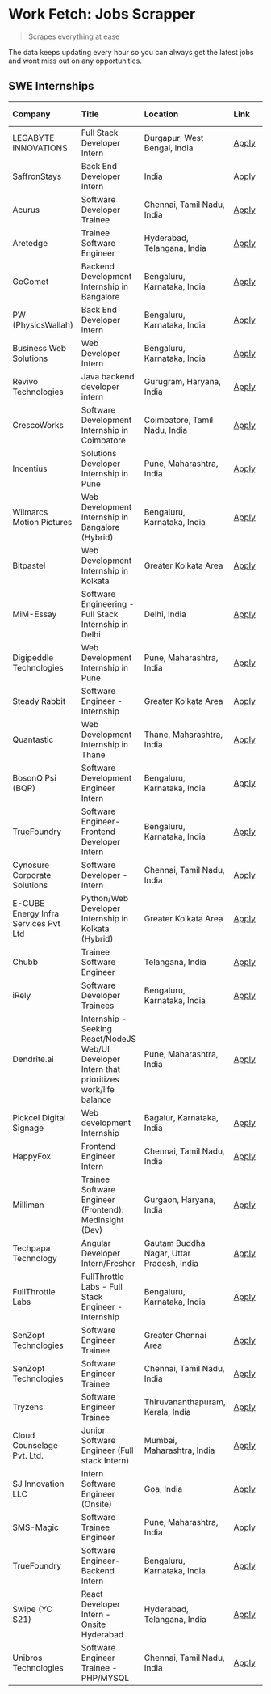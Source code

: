 # Work Fetch: Jobs Scrapper
> Scrapes everything at ease

The data keeps updating every hour so you can always get the latest jobs and wont miss out on any opportunities.

## SWE Internships
<!--START_SECTION:workfetch-->
| Company                              | Title                                                                                        | Location                                  | Link                                                                                                                                                                                                                                                                                                        | Date Posted   |
|:-------------------------------------|:---------------------------------------------------------------------------------------------|:------------------------------------------|:------------------------------------------------------------------------------------------------------------------------------------------------------------------------------------------------------------------------------------------------------------------------------------------------------------|:--------------|
| LEGABYTE INNOVATIONS                 | Full Stack Developer Intern                                                                  | Durgapur, West Bengal, India              | [Apply](https://in.linkedin.com/jobs/view/full-stack-developer-intern-at-legabyte-innovations-3909242720?position=23&pageNum=0&refId=udXVxY3%2BUIKIaV1Q23tyMg%3D%3D&trackingId=x8L4MebG6iCi2Hrl8T652w%3D%3D&trk=public_jobs_jserp-result_search-card)                                                       | 2024-04-24    |
| SaffronStays                         | Back End Developer Intern                                                                    | India                                     | [Apply](https://in.linkedin.com/jobs/view/back-end-developer-intern-at-saffronstays-3904615385?position=16&pageNum=0&refId=udXVxY3%2BUIKIaV1Q23tyMg%3D%3D&trackingId=4htx%2BGzKBhTBKiY3ZaQbGg%3D%3D&trk=public_jobs_jserp-result_search-card)                                                               | 2024-04-23    |
| Acurus                               | Software Developer Trainee                                                                   | Chennai, Tamil Nadu, India                | [Apply](https://in.linkedin.com/jobs/view/software-developer-trainee-at-acurus-3907363844?position=30&pageNum=0&refId=udXVxY3%2BUIKIaV1Q23tyMg%3D%3D&trackingId=vBETolmCPfiPuERg0Be5kQ%3D%3D&trk=public_jobs_jserp-result_search-card)                                                                      | 2024-04-23    |
| Aretedge                             | Trainee Software Engineer                                                                    | Hyderabad, Telangana, India               | [Apply](https://in.linkedin.com/jobs/view/trainee-software-engineer-at-aretedge-3908565383?position=48&pageNum=0&refId=udXVxY3%2BUIKIaV1Q23tyMg%3D%3D&trackingId=PD363Wbs7fUraAWGTVd9aw%3D%3D&trk=public_jobs_jserp-result_search-card)                                                                     | 2024-04-23    |
| GoComet                              | Backend Development Internship in Bangalore                                                  | Bengaluru, Karnataka, India               | [Apply](https://in.linkedin.com/jobs/view/backend-development-internship-in-bangalore-at-gocomet-3908958124?position=57&pageNum=0&refId=udXVxY3%2BUIKIaV1Q23tyMg%3D%3D&trackingId=JiLX9R0csS2LENZvpyfekw%3D%3D&trk=public_jobs_jserp-result_search-card)                                                    | 2024-04-23    |
| PW (PhysicsWallah)                   | Back End Developer intern                                                                    | Bengaluru, Karnataka, India               | [Apply](https://in.linkedin.com/jobs/view/back-end-developer-intern-at-pw-physicswallah-3907293630?position=27&pageNum=0&refId=udXVxY3%2BUIKIaV1Q23tyMg%3D%3D&trackingId=6d1w8VEmvqmuEHJbClGPyA%3D%3D&trk=public_jobs_jserp-result_search-card)                                                             | 2024-04-22    |
| Business Web Solutions               | Web Developer Intern                                                                         | Bengaluru, Karnataka, India               | [Apply](https://in.linkedin.com/jobs/view/web-developer-intern-at-business-web-solutions-3906717928?position=19&pageNum=0&refId=udXVxY3%2BUIKIaV1Q23tyMg%3D%3D&trackingId=BSmrUMKbLrqbo88B40cFbw%3D%3D&trk=public_jobs_jserp-result_search-card)                                                            | 2024-04-20    |
| Revivo Technologies                  | Java backend developer intern                                                                | Gurugram, Haryana, India                  | [Apply](https://in.linkedin.com/jobs/view/java-backend-developer-intern-at-revivo-technologies-3906034446?position=26&pageNum=0&refId=udXVxY3%2BUIKIaV1Q23tyMg%3D%3D&trackingId=U79FAB0G5G1zOn9Upzd%2BHA%3D%3D&trk=public_jobs_jserp-result_search-card)                                                    | 2024-04-19    |
| CrescoWorks                          | Software Development Internship in Coimbatore                                                | Coimbatore, Tamil Nadu, India             | [Apply](https://in.linkedin.com/jobs/view/software-development-internship-in-coimbatore-at-crescoworks-3904327953?position=7&pageNum=0&refId=udXVxY3%2BUIKIaV1Q23tyMg%3D%3D&trackingId=unA9bSENEQUD1juY8XOGkA%3D%3D&trk=public_jobs_jserp-result_search-card)                                               | 2024-04-17    |
| Incentius                            | Solutions Developer Internship in Pune                                                       | Pune, Maharashtra, India                  | [Apply](https://in.linkedin.com/jobs/view/solutions-developer-internship-in-pune-at-incentius-3904329499?position=15&pageNum=0&refId=udXVxY3%2BUIKIaV1Q23tyMg%3D%3D&trackingId=7VDLsY%2BjGN1DJ7fHVO3bhw%3D%3D&trk=public_jobs_jserp-result_search-card)                                                     | 2024-04-17    |
| Wilmarcs Motion Pictures             | Web Development Internship in Bangalore (Hybrid)                                             | Bengaluru, Karnataka, India               | [Apply](https://in.linkedin.com/jobs/view/web-development-internship-in-bangalore-hybrid-at-wilmarcs-motion-pictures-3904333111?position=34&pageNum=0&refId=udXVxY3%2BUIKIaV1Q23tyMg%3D%3D&trackingId=UdkS9lUQxkS6I8zRt0edZw%3D%3D&trk=public_jobs_jserp-result_search-card)                                | 2024-04-17    |
| Bitpastel                            | Web Development Internship in Kolkata                                                        | Greater Kolkata Area                      | [Apply](https://in.linkedin.com/jobs/view/web-development-internship-in-kolkata-at-bitpastel-3903194722?position=55&pageNum=0&refId=udXVxY3%2BUIKIaV1Q23tyMg%3D%3D&trackingId=OPaE2H5FLpUaBpEQcx%2B1iQ%3D%3D&trk=public_jobs_jserp-result_search-card)                                                      | 2024-04-16    |
| MiM-Essay                            | Software Engineering - Full Stack Internship in Delhi                                        | Delhi, India                              | [Apply](https://in.linkedin.com/jobs/view/software-engineering-full-stack-internship-in-delhi-at-mim-essay-3901647332?position=21&pageNum=0&refId=udXVxY3%2BUIKIaV1Q23tyMg%3D%3D&trackingId=LeRfR4KcVOrexEkz%2BvzyVg%3D%3D&trk=public_jobs_jserp-result_search-card)                                        | 2024-04-15    |
| Digipeddle Technologies              | Web Development Internship in Pune                                                           | Pune, Maharashtra, India                  | [Apply](https://in.linkedin.com/jobs/view/web-development-internship-in-pune-at-digipeddle-technologies-3898605884?position=36&pageNum=0&refId=udXVxY3%2BUIKIaV1Q23tyMg%3D%3D&trackingId=uc6kt7Vji2B9CiG0syLKcQ%3D%3D&trk=public_jobs_jserp-result_search-card)                                             | 2024-04-13    |
| Steady Rabbit                        | Software Engineer - Internship                                                               | Greater Kolkata Area                      | [Apply](https://in.linkedin.com/jobs/view/software-engineer-internship-at-steady-rabbit-3885171077?position=6&pageNum=0&refId=udXVxY3%2BUIKIaV1Q23tyMg%3D%3D&trackingId=ckwyACtMGudtb94Qr%2BCODQ%3D%3D&trk=public_jobs_jserp-result_search-card)                                                            | 2024-04-08    |
| Quantastic                           | Web Development Internship in Thane                                                          | Thane, Maharashtra, India                 | [Apply](https://in.linkedin.com/jobs/view/web-development-internship-in-thane-at-quantastic-3888221292?position=56&pageNum=0&refId=udXVxY3%2BUIKIaV1Q23tyMg%3D%3D&trackingId=JfDcT%2Fm8sWSTAmMWnyD5XQ%3D%3D&trk=public_jobs_jserp-result_search-card)                                                       | 2024-04-08    |
| BosonQ Psi (BQP)                     | Software Development Engineer Intern                                                         | Bengaluru, Karnataka, India               | [Apply](https://in.linkedin.com/jobs/view/software-development-engineer-intern-at-bosonq-psi-bqp-3888328596?position=24&pageNum=0&refId=udXVxY3%2BUIKIaV1Q23tyMg%3D%3D&trackingId=Phv9BzxRXH0mEcW9E8Iajw%3D%3D&trk=public_jobs_jserp-result_search-card)                                                    | 2024-04-06    |
| TrueFoundry                          | Software Engineer- Frontend Developer Intern                                                 | Bengaluru, Karnataka, India               | [Apply](https://in.linkedin.com/jobs/view/software-engineer-frontend-developer-intern-at-truefoundry-3887320206?position=13&pageNum=0&refId=udXVxY3%2BUIKIaV1Q23tyMg%3D%3D&trackingId=rknJcS0h8sSFO749eM4K7w%3D%3D&trk=public_jobs_jserp-result_search-card)                                                | 2024-04-05    |
| Cynosure Corporate Solutions         | Software Developer -Intern                                                                   | Chennai, Tamil Nadu, India                | [Apply](https://in.linkedin.com/jobs/view/software-developer-intern-at-cynosure-corporate-solutions-3884767755?position=17&pageNum=0&refId=udXVxY3%2BUIKIaV1Q23tyMg%3D%3D&trackingId=GRZXCMsqKa9HjJwLDwFT8Q%3D%3D&trk=public_jobs_jserp-result_search-card)                                                 | 2024-04-04    |
| E-CUBE Energy Infra Services Pvt Ltd | Python/Web Developer Internship in Kolkata (Hybrid)                                          | Greater Kolkata Area                      | [Apply](https://in.linkedin.com/jobs/view/python-web-developer-internship-in-kolkata-hybrid-at-e-cube-energy-infra-services-pvt-ltd-3882160442?position=8&pageNum=0&refId=udXVxY3%2BUIKIaV1Q23tyMg%3D%3D&trackingId=ta0pPc7bikJHRbpJZRgHxg%3D%3D&trk=public_jobs_jserp-result_search-card)                  | 2024-04-02    |
| Chubb                                | Trainee Software Engineer                                                                    | Telangana, India                          | [Apply](https://in.linkedin.com/jobs/view/trainee-software-engineer-at-chubb-3909641440?position=5&pageNum=0&refId=udXVxY3%2BUIKIaV1Q23tyMg%3D%3D&trackingId=mOF6MSufBIQX63SM6YBAGA%3D%3D&trk=public_jobs_jserp-result_search-card)                                                                         | 2024-03-30    |
| iRely                                | Software Developer Trainees                                                                  | Bengaluru, Karnataka, India               | [Apply](https://in.linkedin.com/jobs/view/software-developer-trainees-at-irely-3860566039?position=2&pageNum=0&refId=udXVxY3%2BUIKIaV1Q23tyMg%3D%3D&trackingId=9yjn5ynDQqoYiXYqHbFlKg%3D%3D&trk=public_jobs_jserp-result_search-card)                                                                       | 2024-03-18    |
| Dendrite.ai                          | Internship - Seeking React/NodeJS Web/UI Developer Intern that prioritizes work/life balance | Pune, Maharashtra, India                  | [Apply](https://in.linkedin.com/jobs/view/internship-seeking-react-nodejs-web-ui-developer-intern-that-prioritizes-work-life-balance-at-dendrite-ai-3853583200?position=33&pageNum=0&refId=udXVxY3%2BUIKIaV1Q23tyMg%3D%3D&trackingId=F0FASp3D0Nsc4iSnsuVZIg%3D%3D&trk=public_jobs_jserp-result_search-card) | 2024-03-12    |
| Pickcel Digital Signage              | Web development Internship                                                                   | Bagalur, Karnataka, India                 | [Apply](https://in.linkedin.com/jobs/view/web-development-internship-at-pickcel-digital-signage-3849506118?position=50&pageNum=0&refId=udXVxY3%2BUIKIaV1Q23tyMg%3D%3D&trackingId=AKEfgh9cvvxfH7EOHILSkA%3D%3D&trk=public_jobs_jserp-result_search-card)                                                     | 2024-03-08    |
| HappyFox                             | Frontend Engineer Intern                                                                     | Chennai, Tamil Nadu, India                | [Apply](https://in.linkedin.com/jobs/view/frontend-engineer-intern-at-happyfox-3848357951?position=47&pageNum=0&refId=udXVxY3%2BUIKIaV1Q23tyMg%3D%3D&trackingId=4q34b48jU3Pkbf0KAjwdRg%3D%3D&trk=public_jobs_jserp-result_search-card)                                                                      | 2024-03-07    |
| Milliman                             | Trainee Software Engineer (Frontend): MedInsight (Dev)                                       | Gurgaon, Haryana, India                   | [Apply](https://in.linkedin.com/jobs/view/trainee-software-engineer-frontend-medinsight-dev-at-milliman-3792874280?position=10&pageNum=0&refId=udXVxY3%2BUIKIaV1Q23tyMg%3D%3D&trackingId=XTMYXwX4YY2eQz9df%2BWq6Q%3D%3D&trk=public_jobs_jserp-result_search-card)                                           | 2024-03-01    |
| Techpapa Technology                  | Angular Developer Intern/Fresher                                                             | Gautam Buddha Nagar, Uttar Pradesh, India | [Apply](https://in.linkedin.com/jobs/view/angular-developer-intern-fresher-at-techpapa-technology-3834305862?position=54&pageNum=0&refId=udXVxY3%2BUIKIaV1Q23tyMg%3D%3D&trackingId=bwhAI%2BrY6OpHVneXOHLSvA%3D%3D&trk=public_jobs_jserp-result_search-card)                                                 | 2024-02-20    |
| FullThrottle Labs                    | FullThrottle Labs - Full Stack Engineer - Internship                                         | Bengaluru, Karnataka, India               | [Apply](https://in.linkedin.com/jobs/view/fullthrottle-labs-full-stack-engineer-internship-at-fullthrottle-labs-3829636016?position=52&pageNum=0&refId=udXVxY3%2BUIKIaV1Q23tyMg%3D%3D&trackingId=VsRV58wLEC4qjhpHKBvkNg%3D%3D&trk=public_jobs_jserp-result_search-card)                                     | 2024-02-17    |
| SenZopt Technologies                 | Software Engineer Trainee                                                                    | Greater Chennai Area                      | [Apply](https://in.linkedin.com/jobs/view/software-engineer-trainee-at-senzopt-technologies-3827688781?position=31&pageNum=0&refId=udXVxY3%2BUIKIaV1Q23tyMg%3D%3D&trackingId=yP%2FtjnyhC%2FloCLXs%2BblKPg%3D%3D&trk=public_jobs_jserp-result_search-card)                                                   | 2024-02-12    |
| SenZopt Technologies                 | Software Engineer Trainee                                                                    | Chennai, Tamil Nadu, India                | [Apply](https://in.linkedin.com/jobs/view/software-engineer-trainee-at-senzopt-technologies-3827686880?position=46&pageNum=0&refId=udXVxY3%2BUIKIaV1Q23tyMg%3D%3D&trackingId=AEqxX8Tt3cMxcpylniNgkQ%3D%3D&trk=public_jobs_jserp-result_search-card)                                                         | 2024-02-12    |
| Tryzens                              | Software Engineer Trainee                                                                    | Thiruvananthapuram, Kerala, India         | [Apply](https://in.linkedin.com/jobs/view/software-engineer-trainee-at-tryzens-3809363491?position=32&pageNum=0&refId=udXVxY3%2BUIKIaV1Q23tyMg%3D%3D&trackingId=TvtE%2BNF4ARLYb9ySOR1VFg%3D%3D&trk=public_jobs_jserp-result_search-card)                                                                    | 2024-01-18    |
| Cloud Counselage Pvt. Ltd.           | Junior Software Engineer (Full stack Intern)                                                 | Mumbai, Maharashtra, India                | [Apply](https://in.linkedin.com/jobs/view/junior-software-engineer-full-stack-intern-at-cloud-counselage-pvt-ltd-3803132814?position=25&pageNum=0&refId=udXVxY3%2BUIKIaV1Q23tyMg%3D%3D&trackingId=mjMJ3biJnNeC%2BD1JXFUAgw%3D%3D&trk=public_jobs_jserp-result_search-card)                                  | 2024-01-11    |
| SJ Innovation LLC                    | Intern Software Engineer (Onsite)                                                            | Goa, India                                | [Apply](https://in.linkedin.com/jobs/view/intern-software-engineer-onsite-at-sj-innovation-llc-3799959011?position=42&pageNum=0&refId=udXVxY3%2BUIKIaV1Q23tyMg%3D%3D&trackingId=YxgNIgjQ3xOvrQv3TmG%2F9A%3D%3D&trk=public_jobs_jserp-result_search-card)                                                    | 2024-01-11    |
| SMS-Magic                            | Software Trainee Engineer                                                                    | Pune, Maharashtra, India                  | [Apply](https://in.linkedin.com/jobs/view/software-trainee-engineer-at-sms-magic-3761409781?position=28&pageNum=0&refId=udXVxY3%2BUIKIaV1Q23tyMg%3D%3D&trackingId=7JQiXj%2Bu%2F2SDdDpg0UGvwA%3D%3D&trk=public_jobs_jserp-result_search-card)                                                                | 2023-11-16    |
| TrueFoundry                          | Software Engineer-Backend Intern                                                             | Bengaluru, Karnataka, India               | [Apply](https://in.linkedin.com/jobs/view/software-engineer-backend-intern-at-truefoundry-3779508170?position=29&pageNum=0&refId=udXVxY3%2BUIKIaV1Q23tyMg%3D%3D&trackingId=qL4YiQQAI%2B7DWf3YpaVa9w%3D%3D&trk=public_jobs_jserp-result_search-card)                                                         | 2023-11-10    |
| Swipe (YC S21)                       | React Developer Intern - Onsite Hyderabad                                                    | Hyderabad, Telangana, India               | [Apply](https://in.linkedin.com/jobs/view/react-developer-intern-onsite-hyderabad-at-swipe-yc-s21-3737600089?position=39&pageNum=0&refId=udXVxY3%2BUIKIaV1Q23tyMg%3D%3D&trackingId=LMpRzgssT%2BLaGIKrRcjN%2BA%3D%3D&trk=public_jobs_jserp-result_search-card)                                               | 2023-10-13    |
| Unibros Technologies                 | Software Engineer Trainee - PHP/MYSQL                                                        | Chennai, Tamil Nadu, India                | [Apply](https://in.linkedin.com/jobs/view/software-engineer-trainee-php-mysql-at-unibros-technologies-3656599241?position=35&pageNum=0&refId=udXVxY3%2BUIKIaV1Q23tyMg%3D%3D&trackingId=UHwTCwp496dYBP0ZRF8gjg%3D%3D&trk=public_jobs_jserp-result_search-card)                                               | 2023-06-12    |
<!--END_SECTION:workfetch-->
